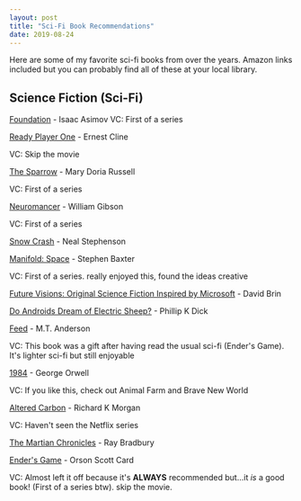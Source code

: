 ```yaml
---
layout: post
title: "Sci-Fi Book Recommendations"
date: 2019-08-24
---
```


Here are some of my favorite sci-fi books from over the years. Amazon links included but you can probably find all of these at your local library.

## Science Fiction (Sci-Fi)

[Foundation](https://amzn.to/30xaJpH) - Isaac Asimov
VC: First of a series

[Ready Player One](https://amzn.to/2Zly5lT) - Ernest Cline

VC: Skip the movie

[The Sparrow](https://amzn.to/2L30q6i) - Mary Doria Russell

VC: First of a series


[Neuromancer](https://amzn.to/2NqUI0V) - William Gibson

VC: First of a series


[Snow Crash](https://amzn.to/2Zq2wlI) - Neal Stephenson


[Manifold: Space](https://amzn.to/2L9Blqx) - Stephen Baxter

VC: First of a series. really enjoyed this, found the ideas creative


[Future Visions: Original Science Fiction Inspired by Microsoft](https://amzn.to/2NACYA2) - David Brin


[Do Androids Dream of Electric Sheep?](https://amzn.to/2PcLkR4) - Phillip K Dick


[Feed](https://amzn.to/2NqhplX) - M.T. Anderson

VC: This book was a gift after having read the usual sci-fi (Ender's Game). It's lighter sci-fi but still enjoyable


[1984](https://amzn.to/2MzIsvx) - George Orwell

VC: If you like this, check out Animal Farm and Brave New World


[Altered Carbon](https://amzn.to/33TSWes) - Richard K Morgan

VC: Haven't seen the Netflix series


[The Martian Chronicles](https://amzn.to/2P921Nd) - Ray Bradbury


[Ender's Game](https://amzn.to/30ryJKV) - Orson Scott Card

VC: Almost left it off because it's **ALWAYS** recommended but...it _is_ a good book! (First of a series btw). skip the movie.




